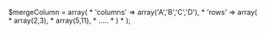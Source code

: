 $mergeColumn = array(
     *                  'columns' => array('A','B','C','D'),
     *                  'rows' => array(
     *                      array(2,3),
     *                      array(5,11),
     *                      .....
     *                   )
     *            );